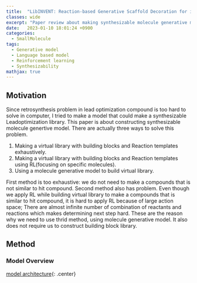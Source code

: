 ```yaml
---
title:  "LibINVENT: Reaction-based Generative Scaffold Decoration for in Silico Library Desgin(2021)"
classes: wide
excerpt: "Paper review about making synthesizable molecule generative model"
date:   2023-01-10 18:01:24 +0900
categories: 
  - SmallMolecule
tags:
  - Generative model
  - Language based model
  - Reinforcement learning
  - Synthesizability
mathjax: true
---
```


## Motivation
Since retrosynthesis problem in lead optimization compound is too hard to solve in computer, I tried to make a model that could make a synthesizable Leadoptimization library. This paper is about constructing synthesizable molecule genertive model. There are actually three ways to solve this problem.

1. Making a virtual library with building blocks and Reaction templates exhaustively.
2. Making a virtual library with building blocks and Reaction templates using RL(focusing on specific molecules).
3. Using a molecule generative model to build virtual library.

First method is too exhaustive: we do not need to make a compounds that is not similar to hit compound. Second method also has problem. Even though we apply RL while building virtual library to make a compounds that is similar to hit compound, it is hard to apply RL because of large action space; There are almost infinite number of combination of reactants and reactions which makes determining next step hard. These are the reason why we need to use thrid method, using molecule generative model. It also does not require us to construct building block library. 

## Method

### Model Overview

[model architecture](https://jasonkim8652.github.io/assets/images/Libinvent_1.jpg){: .center}